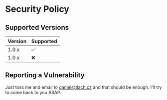 # Security Policy

## Supported Versions

| Version | Supported          |
| ------- | ------------------ |
| 1.0.x   | :white_check_mark: |
| 1.0.x   | :x:                |

## Reporting a Vulnerability

Just toss me and email to daniel@tlach.cz and that should be enough. I'll try to come back to you ASAP.

